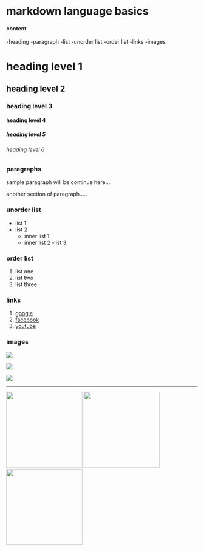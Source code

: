# markdown language basics 

#### content
  -heading
  -paragraph
  -list
  -unorder list
  -order list
  -links
  -images
  
  # heading level 1
  ## heading level 2
  ### heading level 3
  #### heading level 4
  ##### heading level 5
  ###### heading level 6 
 
 
 ### paragraphs
 sample paragraph will be continue here....
 
 another section of paragraph.....
 
 
 ### unorder list
 - list 1
 - list 2
     - inner list 1
     - inner list 2
  -list 3
  
  ### order list
  1. list one
  2. list two
  3. list three
  
  ### links
  1. [google](https://www.google.com)
  2. [facebook](https://www.facebook.com)
  3. [youtube](https://www.youtube.com)

### images
![](https://upload.wikimedia.org/wikipedia/commons/thumb/2/2f/google_2015_logo.svg/1280px-google_2015_logo.svg.png)

![](https:upload.wikimedia.org/wikipedia/commons/thumb/8/89/facebook_logo_%282019%29.svg/2560px-facebook_logo_%282019%29%.svg.png)

![](https:upload.wikimedia.org/wikipedia/commons/thumb/b/b8/youtube_logo_2017.svg/2560px-youtube_logo_2017.svg.png)

***

<img src="https://upload.wikimedia.org/wikipedia/commons/thumb/2/2f/google_2015_logo.svg/1280px-google_2015_logo.svg.png" width="200px" />

<img src="https://upload.wikimedia.org/wikipedia/commons/thumb/2/2f/google_2015_logo.svg/1280px-google_2015_logo.svg.png" width="200px" />

<img src="https://upload.wikimedia.org/wikipedia/commons/thumb/2/2f/google_2015_logo.svg/1280px-google_2015_logo.svg.png" width="200px" />

